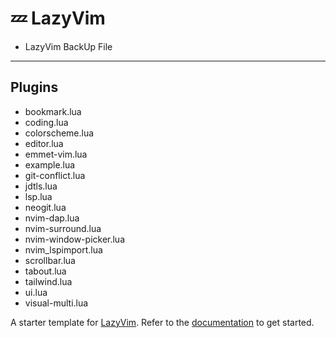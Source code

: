 # 💤 LazyVim

* LazyVim BackUp File 

---
## Plugins
* bookmark.lua
* coding.lua
* colorscheme.lua
* editor.lua
* emmet-vim.lua
* example.lua
* git-conflict.lua
* jdtls.lua
* lsp.lua
* neogit.lua
* nvim-dap.lua
* nvim-surround.lua
* nvim-window-picker.lua
* nvim_lspimport.lua
* scrollbar.lua
* tabout.lua
* tailwind.lua
* ui.lua
* visual-multi.lua


A starter template for [LazyVim](https://github.com/LazyVim/LazyVim).
Refer to the [documentation](https://lazyvim.github.io/installation) to get started.
